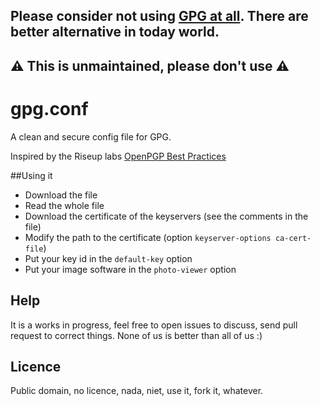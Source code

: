 ## Please consider not using [GPG at all](https://twitter.com/tqbf/status/950147735583326208). There are better alternative in today world.

## :warning: This is unmaintained, please don't use :warning:

# gpg.conf

A clean and secure config file for GPG.

Inspired by the Riseup labs [OpenPGP Best Practices](https://riseup.net/en/security/message-security/openpgp/best-practices)

##Using it

* Download the file
* Read the whole file
* Download the certificate of the keyservers (see the comments in the file)
* Modify the path to the certificate (option `keyserver-options ca-cert-file`)
* Put your key id in the `default-key` option
* Put your image software in the `photo-viewer` option

## Help

It is a works in progress, feel free to open issues to discuss, send pull
request to correct things. None of us is better than all of us :)

## Licence

Public domain, no licence, nada, niet, use it, fork it, whatever.
